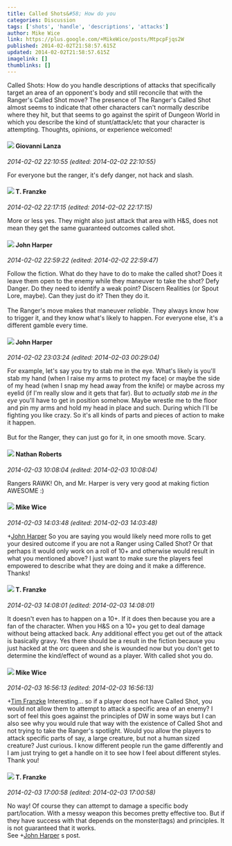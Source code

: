 ```yaml
---
title: Called Shots&#58; How do you
categories: Discussion
tags: ['shots', 'handle', 'descriptions', 'attacks']
author: Mike Wice
link: https://plus.google.com/+MikeWice/posts/MtpcpFjqs2W
published: 2014-02-02T21:58:57.615Z
updated: 2014-02-02T21:58:57.615Z
imagelink: []
thumblinks: []
---
```


Called Shots: How do you handle descriptions of attacks that specifically target an area of an opponent&#39;s body and still reconcile that with the Ranger&#39;s Called Shot move? The presence of The Ranger&#39;s Called Shot almost seems to indicate that other characters can&#39;t normally describe where they hit, but that seems to go against the spirit of Dungeon World in which you describe the kind of stunt/attack/etc that your character is attempting. Thoughts, opinions, or experience welcomed!
<div id='comment z13zttfxbvnnztx3w22lsxw5driyghrjd04'>
  <h4><img src='{{site.baseurl}}//images/avatars/102768177673605279668_photo.jpg'> Giovanni Lanza</h4>
      <p><cite>2014-02-02 22:10:55 (edited: 2014-02-02 22:10:55)</cite></p>
        <p>For everyone but the ranger, it&#39;s defy danger, not hack and slash.</p>
</div>
        

<div id='comment z13zttfxbvnnztx3w22lsxw5driyghrjd04'>
  <h4><img src='{{site.baseurl}}//images/avatars/110330901807759406775_photo.jpg'> T. Franzke</h4>
      <p><cite>2014-02-02 22:17:15 (edited: 2014-02-02 22:17:15)</cite></p>
        <p>More or less yes. They might also just attack that area with H&amp;S, does not mean they get the same guaranteed outcomes called shot.</p>
</div>
        

<div id='comment z13zttfxbvnnztx3w22lsxw5driyghrjd04'>
  <h4><img src='{{site.baseurl}}//images/avatars/102241355698439183778_photo.jpg'> John Harper</h4>
      <p><cite>2014-02-02 22:59:22 (edited: 2014-02-02 22:59:47)</cite></p>
        <p>Follow the fiction. What do they have to do to make the called shot? Does it leave them open to the enemy while they maneuver to take the shot? Defy Danger. Do they need to identify a weak point? Discern Realities (or Spout Lore, maybe). Can they just do it? Then they do it.<br /><br />The Ranger&#39;s move makes that maneuver <i>reliable</i>. They always know how to trigger it, and they know what&#39;s likely to happen. For everyone else, it&#39;s a different gamble every time.</p>
</div>
        

<div id='comment z13zttfxbvnnztx3w22lsxw5driyghrjd04'>
  <h4><img src='{{site.baseurl}}//images/avatars/102241355698439183778_photo.jpg'> John Harper</h4>
      <p><cite>2014-02-02 23:03:24 (edited: 2014-02-03 00:29:04)</cite></p>
        <p>For example, let&#39;s say you try to stab me in the eye. What&#39;s likely is you&#39;ll stab my hand (when I raise my arms to protect my face) or maybe the side of my head (when I snap my head away from the knife) or maybe across my eyelid (if I&#39;m really slow and it gets that far). But to <i>actually stab me in the eye</i> you&#39;ll have to get in position somehow. Maybe wrestle me to the floor and pin my arms and hold my head in place and such. During which I&#39;ll be fighting you like crazy. So it&#39;s all kinds of parts and pieces of action to make it happen.<br /><br />But for the Ranger, they can just go for it, in one smooth move. Scary.</p>
</div>
        

<div id='comment z13zttfxbvnnztx3w22lsxw5driyghrjd04'>
  <h4><img src='{{site.baseurl}}//images/avatars/117646243340764868749_photo.jpg'> Nathan Roberts</h4>
      <p><cite>2014-02-03 10:08:04 (edited: 2014-02-03 10:08:04)</cite></p>
        <p>Rangers RAWK! Oh, and Mr. Harper is very very good at making fiction AWESOME :)</p>
</div>
        

<div id='comment z13zttfxbvnnztx3w22lsxw5driyghrjd04'>
  <h4><img src='{{site.baseurl}}//images/avatars/110641367856269006029_photo.jpg'> Mike Wice</h4>
      <p><cite>2014-02-03 14:03:48 (edited: 2014-02-03 14:03:48)</cite></p>
        <p><span class="proflinkWrapper"><span class="proflinkPrefix">+</span><a class="proflink" href="https://plus.google.com/102241355698439183778" oid="102241355698439183778">John Harper</a></span> So you are saying you would likely need more rolls to get your desired outcome if you are not a Ranger using Called Shot? Or that perhaps it would only work on a roll of 10+ and otherwise would result in what you mentioned above? I just want to make sure the players feel empowered to describe what they are doing and it make a difference. Thanks!</p>
</div>
        

<div id='comment z13zttfxbvnnztx3w22lsxw5driyghrjd04'>
  <h4><img src='{{site.baseurl}}//images/avatars/110330901807759406775_photo.jpg'> T. Franzke</h4>
      <p><cite>2014-02-03 14:08:01 (edited: 2014-02-03 14:08:01)</cite></p>
        <p>It doesn&#39;t even has to happen on a 10+. If it does then because you are a fan of the character. When you H&amp;S on a 10+ you get to deal damage without being attacked back. Any additional effect you get out of the attack is basically gravy. Yes there should be a result in the fiction because you just hacked at the orc queen and she is wounded now but you don&#39;t get to determine the kind/effect of wound as a player. With called shot you do. </p>
</div>
        

<div id='comment z13zttfxbvnnztx3w22lsxw5driyghrjd04'>
  <h4><img src='{{site.baseurl}}//images/avatars/110641367856269006029_photo.jpg'> Mike Wice</h4>
      <p><cite>2014-02-03 16:56:13 (edited: 2014-02-03 16:56:13)</cite></p>
        <p><span class="proflinkWrapper"><span class="proflinkPrefix">+</span><a class="proflink" href="https://plus.google.com/110330901807759406775" oid="110330901807759406775">Tim Franzke</a></span> Interesting... so if a player does not have Called Shot, you would not allow them to attempt to attack a specific area of an enemy? I sort of feel this goes against the principles of DW in some ways but I can also see why you would rule that way with the existence of Called Shot and not trying to take the Ranger&#39;s spotlight. Would you allow the players to attack specific parts of say, a large creature, but not a human sized creature? Just curious. I know different people run the game differently and I am just trying to get a handle on it to see how I feel about different styles. Thank you!</p>
</div>
        

<div id='comment z13zttfxbvnnztx3w22lsxw5driyghrjd04'>
  <h4><img src='{{site.baseurl}}//images/avatars/110330901807759406775_photo.jpg'> T. Franzke</h4>
      <p><cite>2014-02-03 17:00:58 (edited: 2014-02-03 17:00:58)</cite></p>
        <p>No way! Of course they can attempt to damage a specific body part/location. With a messy weapon this becomes pretty effective too. But if they have success with that depends on the monster(tags) and principles. It is not guaranteed that it works. <br />See <span class="proflinkWrapper"><span class="proflinkPrefix">+</span><a class="proflink" href="https://plus.google.com/102241355698439183778" oid="102241355698439183778">John Harper</a></span> s post.  </p>
</div>
        